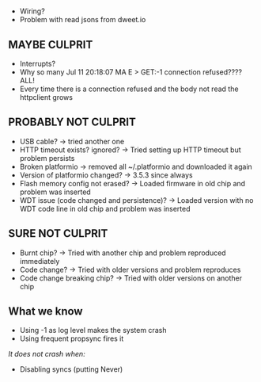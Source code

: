 # 

- Wiring? 
- Problem with read jsons from dweet.io

## MAYBE CULPRIT

- Interrupts?
- Why so many Jul 11 20:18:07 MA E > GET:-1 connection refused???? ALL!
- Every time there is a connection refused and the body not read the httpclient grows 


## PROBABLY NOT CULPRIT

- USB cable? -> tried another one
- HTTP timeout exists? ignored? -> Tried setting up HTTP timeout but problem persists
- Broken platformio -> removed all ~/.platformio and downloaded it again
- Version of platformio changed? -> 3.5.3 since always
- Flash memory config not erased?  -> Loaded firmware in old chip and problem was inserted
- WDT issue (code changed and persistence)? -> Loaded version with no WDT code line in old chip and problem was inserted

## SURE NOT CULPRIT

- Burnt chip? -> Tried with another chip and problem reproduced immediately
- Code change? -> Tried with older versions and problem reproduces
- Code change breaking chip? -> Tried with older versions on another chip

## What we know

- Using -1 as log level makes the system crash
- Using frequent propsync fires it

*It does not crash when:*
- Disabling syncs (putting Never)
